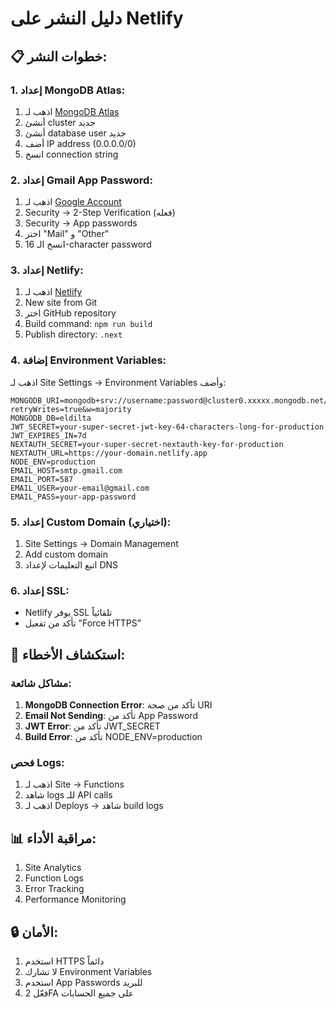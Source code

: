 # دليل النشر على Netlify

## 📋 **خطوات النشر:**

### **1. إعداد MongoDB Atlas:**
1. اذهب لـ [MongoDB Atlas](https://cloud.mongodb.com)
2. أنشئ cluster جديد
3. أنشئ database user جديد
4. أضف IP address (0.0.0.0/0)
5. انسخ connection string

### **2. إعداد Gmail App Password:**
1. اذهب لـ [Google Account](https://myaccount.google.com)
2. Security → 2-Step Verification (فعله)
3. Security → App passwords
4. اختر "Mail" و "Other"
5. انسخ الـ 16-character password

### **3. إعداد Netlify:**
1. اذهب لـ [Netlify](https://netlify.com)
2. New site from Git
3. اختر GitHub repository
4. Build command: `npm run build`
5. Publish directory: `.next`

### **4. إضافة Environment Variables:**
اذهب لـ Site Settings → Environment Variables وأضف:

```env
MONGODB_URI=mongodb+srv://username:password@cluster0.xxxxx.mongodb.net/eldilta?retryWrites=true&w=majority
MONGODB_DB=eldilta
JWT_SECRET=your-super-secret-jwt-key-64-characters-long-for-production
JWT_EXPIRES_IN=7d
NEXTAUTH_SECRET=your-super-secret-nextauth-key-for-production
NEXTAUTH_URL=https://your-domain.netlify.app
NODE_ENV=production
EMAIL_HOST=smtp.gmail.com
EMAIL_PORT=587
EMAIL_USER=your-email@gmail.com
EMAIL_PASS=your-app-password
```

### **5. إعداد Custom Domain (اختياري):**
1. Site Settings → Domain Management
2. Add custom domain
3. اتبع التعليمات لإعداد DNS

### **6. إعداد SSL:**
- Netlify يوفر SSL تلقائياً
- تأكد من تفعيل "Force HTTPS"

## 🔧 **استكشاف الأخطاء:**

### **مشاكل شائعة:**
1. **MongoDB Connection Error**: تأكد من صحة URI
2. **Email Not Sending**: تأكد من App Password
3. **JWT Error**: تأكد من JWT_SECRET
4. **Build Error**: تأكد من NODE_ENV=production

### **فحص Logs:**
1. اذهب لـ Site → Functions
2. شاهد logs للـ API calls
3. اذهب لـ Deploys → شاهد build logs

## 📊 **مراقبة الأداء:**
1. Site Analytics
2. Function Logs
3. Error Tracking
4. Performance Monitoring

## 🔒 **الأمان:**
1. استخدم HTTPS دائماً
2. لا تشارك Environment Variables
3. استخدم App Passwords للبريد
4. فعّل 2FA على جميع الحسابات
